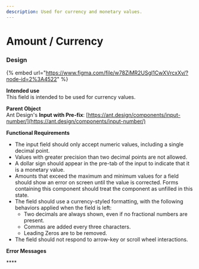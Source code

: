 ```yaml
---
description: Used for currency and monetary values.
---
```


# Amount / Currency

### **Design**

{% embed url="https://www.figma.com/file/w78ZiMR2USgl1CwXVrcxXv/?node-id=2%3A4522" %}

**Intended use**  
This field is intended to be used for currency values.

**Parent Object**  
Ant Design's **Input with Pre-fix**: [https://ant.design/components/input-number/](https://ant.design/components/input-number/)

**Functional Requirements**

* The input field should only accept numeric values, including a single decimal point.
* Values with greater precision than two decimal points are not allowed.
* A dollar sign should appear in the pre-tab of the input to indicate that it is a monetary value.
* Amounts that exceed the maximum and minimum values for a field should show an error on screen until the value is corrected. Forms containing this component should treat the component as unfilled in this state.
* The field should use a currency-styled formatting, with the following behaviors applied when the field is left:
  * Two decimals are always shown, even if no fractional numbers are present.
  * Commas are added every three characters.
  * Leading Zeros are to be removed.
* The field should not respond to arrow-key or scroll wheel interactions.

**Error Messages**

\*\*\*\*

